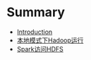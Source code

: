 # Summary

* [Introduction](README.md)
* [本地模式下Hadoop运行](LocalHadoop/README.md)
* [Spark访问HDFS](SparkAccessHDFS/README.md)

